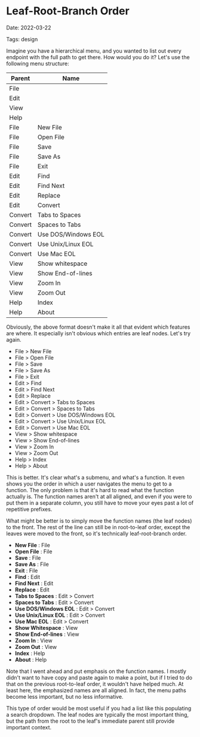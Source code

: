 # Leaf-Root-Branch Order

Date: 2022-03-22

Tags: design

Imagine you have a hierarchical menu, and you wanted to list out every endpoint with the full path to get there.
How would you do it?
Let's use the following menu structure:

Parent | Name
--- | ---
| File
| Edit
| View
| Help
File | New File
File | Open File
File | Save
File | Save As
File | Exit
Edit | Find
Edit | Find Next
Edit | Replace
Edit | Convert
Convert | Tabs to Spaces
Convert | Spaces to Tabs
Convert | Use DOS/Windows EOL
Convert | Use Unix/Linux EOL
Convert | Use Mac EOL
View | Show whitespace
View | Show End-of-lines
View | Zoom In
View | Zoom Out
Help | Index
Help | About

Obviously, the above format doesn't make it all that evident which features are where.
It especially isn't obvious which entries are leaf nodes.
Let's try again.

- File > New File
- File > Open File
- File > Save
- File > Save As
- File > Exit
- Edit > Find
- Edit > Find Next
- Edit > Replace
- Edit > Convert > Tabs to Spaces
- Edit > Convert > Spaces to Tabs
- Edit > Convert > Use DOS/Windows EOL
- Edit > Convert > Use Unix/Linux EOL
- Edit > Convert > Use Mac EOL
- View > Show whitespace
- View > Show End-of-lines
- View > Zoom In
- View > Zoom Out
- Help > Index
- Help > About

This is better.
It's clear what's a submenu, and what's a function.
It even shows you the order in which a user navigates the menu to get to a function.
The only problem is that it's hard to read what the function actually is.
The function names aren't at all aligned, and even if you were to put them in a separate column, you still have to move your eyes past a lot of repetitive prefixes.

What might be better is to simply move the function names (the leaf nodes) to the front.
The rest of the line can still be in root-to-leaf order, except the leaves were moved to the front, so it's technically leaf-root-branch order.

- **New File** : File
- **Open File** : File
- **Save** : File
- **Save As** : File
- **Exit** : File
- **Find** : Edit
- **Find Next** : Edit
- **Replace** : Edit
- **Tabs to Spaces** : Edit > Convert
- **Spaces to Tabs** : Edit > Convert
- **Use DOS/Windows EOL** : Edit > Convert
- **Use Unix/Linux EOL** : Edit > Convert
- **Use Mac EOL** : Edit > Convert
- **Show Whitespace** : View
- **Show End-of-lines** : View
- **Zoom In** : View
- **Zoom Out** : View
- **Index** : Help
- **About** : Help

Note that I went ahead and put emphasis on the function names.
I mostly didn't want to have copy and paste again to make a point, but if I tried to do that on the previous root-to-leaf order, it wouldn't have helped much.
At least here, the emphasized names are all aligned.
In fact, the menu paths become less important, but no less informative.

This type of order would be most useful if you had a list like this populating a search dropdown.
The leaf nodes are typically the most important thing, but the path from the root to the leaf's immediate parent still provide important context.



